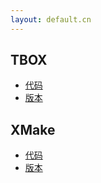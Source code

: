 ```yaml
---
layout: default.cn
---
```


## TBOX

* [代码](https://github.com/waruqi/tbox)
* [版本](https://github.com/waruqi/tbox/releases)

## XMake

* [代码](https://github.com/waruqi/xmake)
* [版本](https://github.com/waruqi/xmake/releases)
